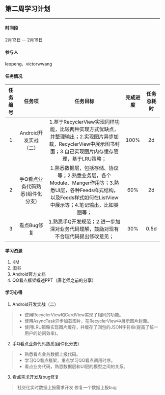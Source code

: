 ## 第二周学习计划
***

#### 时间段
2月13日 -- 2月19日  

#### 参与人
leopeng、victorwwang  

#### 任务情况
|任务编号|任务项|任务目标|完成进度|任务总耗时|
|:--:|:--:|:--:|:--:|:--:|
|1|Android开发实战（二）|1.基于RecyclerView实现同样功能，比较两种实现方式优缺点，并整理输出；2.实现图片异步加载，RecyclerView中展示图书封面；3.自己实现图片内存缓存管理，基于LRU策略；|100% |2d |
|2|手Q看点业务代码熟悉(组件化分支)|1.熟悉数据层，包括存储、协议等；2.熟悉业务层，各个Module、Manger作用等；3.熟悉UI层，各种Feeds样式结构，以及Feeds样式如何在ListView中展示等；4.笔记输出，比如类图等；|60% |2d|
|3|看点Bug修复|1.熟悉手Q开发规范；2.进一步加深对业务代码理解，鼓励对现有不合理代码提出修改意见；|30%|0.5d|

#### 学习资源
1. KM
2. 图书
3. Android官方文档
4. QQ看点框架概述PPT（唐老师之前的分享）

#### 学习心得

1. Android开发实战（二）
> - 使用RecyclerView和CardView实现了相同的功能。
> - 使用AsyncTask异步加载图片，在RecyclerView中展示图片封面。
> - 使用LRU策略实现图片缓存，并缓存了回包的JSON字符串(提高了统一用户的访问效率)。

2. 手Q看点业务代码熟悉(组件化分支)
> - 熟悉看点业务数据上报代码。
> - 学习QQ看点框架，重点学习QQ看点调用时序。
> - 看点业务代码，熟悉数据层和UI层的模型之间的关系。

3. 看点需求开发及bug修复
> 社交化实时数据上报需求开发
> 修复一个数据上报bug
